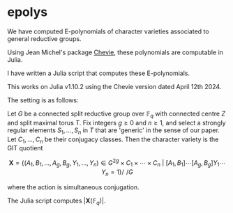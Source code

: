 # epolys
We have computed E-polynomials of character varieties associated to general reductive groups. 

Using Jean Michel's package [Chevie](https://github.com/jmichel7/Chevie.jl), these polynomials are computable in Julia. 

I have written a Julia script that computes these E-polynomials. 

This works on Julia v1.10.2 using the Chevie version dated April 12th 2024. 

The setting is as follows: 

Let $G$ be a connected split reductive group over $\mathbb{F}_q$ with connected centre $Z$ and split maximal torus $T$. Fix integers $g\geq 0$ and $n\geq 1$, and select a strongly regular elements $S_1,\ldots,S_n$ in $T$ that are 'generic' in the sense of our paper. Let $C_1,\ldots,C_n$ be their conjugacy classes. Then the character variety is the GIT quotient
```math
\mathbf{X} = \bigg\{(A_1,B_1,\ldots,A_g,B_g,Y_1,\ldots,Y_n)\in G^{2g}\times C_1\times \cdots\times C_n\ \bigg|\ [A_1,B_1]\cdots[A_g,B_g]Y_1\cdots Y_n = 1\bigg\}\bigg/\!\!\!\!\bigg/G
```
where the action is simultaneous conjugation. 

The Julia script computes $|\mathbf{X}(\mathbb{F}_q)|$. 
